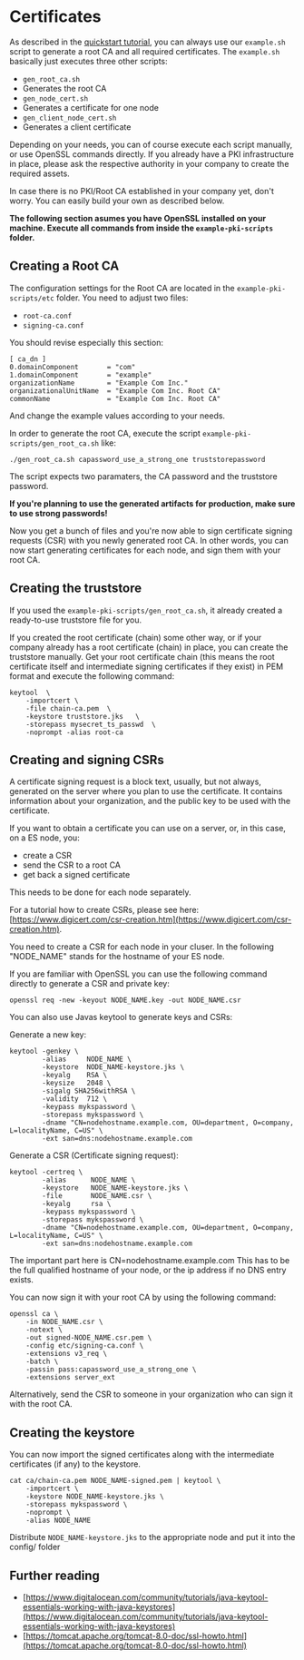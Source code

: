 <!---
Copryight 2016 floragunn UG (haftungsbeschränkt)
-->

# Certificates

As described in the [quickstart tutorial](quickstart.md), you can always use our `example.sh` script to generate a root CA and all required certificates. The `example.sh` basically just executes three other scripts:

* `gen_root_ca.sh`
 * Generates the root CA
* `gen_node_cert.sh`
 * Generates a certificate for one node
* `gen_client_node_cert.sh`
 * Generates a client certificate

Depending on your needs, you can of course execute each script manually, or use OpenSSL commands directly. If you already have a PKI infrastructure in place, please ask the respective authority in your company to create the required assets.

In case there is no PKI/Root CA established in your company yet, don't worry. You can easily build your own as described below.
 
**The following section asumes you have OpenSSL installed on your machine. Execute all commands from inside the `example-pki-scripts` folder.**

## Creating a Root CA

The configuration settings for the Root CA are located in the `example-pki-scripts/etc` folder. You need to adjust two files:

* `root-ca.conf`
* `signing-ca.conf`

You should revise especially this section: 

```
[ ca_dn ]
0.domainComponent       = "com"
1.domainComponent       = "example"
organizationName        = "Example Com Inc."
organizationalUnitName  = "Example Com Inc. Root CA"
commonName              = "Example Com Inc. Root CA"
```

And change the example values according to your needs.

In order to generate the root CA, execute the script `example-pki-scripts/gen_root_ca.sh` like:

```
./gen_root_ca.sh capassword_use_a_strong_one truststorepassword
```

The script expects two paramaters, the CA password and the truststore password. 

**If you're planning to use the generated artifacts for production, make sure to use strong passwords!**

Now you get a bunch of files and you're now able to sign certificate signing requests (CSR) with you newly generated root CA. In other words, you can now start generating certificates for each node, and sign them with your root CA. 

## Creating the truststore

If you used the `example-pki-scripts/gen_root_ca.sh`, it already created a ready-to-use truststore file for you. 

If you created the root certificate (chain) some other way, or if your company already has a root certificate (chain) in place, you can create the truststore manually. Get your root certificate chain (this means the root certificate itself and intermediate signing certificates if they exist) in PEM format and execute the following command:

```
keytool  \
    -importcert \
    -file chain-ca.pem  \
    -keystore truststore.jks   \
    -storepass mysecret_ts_passwd  \
    -noprompt -alias root-ca
```

## Creating and signing CSRs

A certificate signing request is a block text, usually, but not always, generated on the server where you plan to use the certificate. It contains information about your organization, and the public key to be used with the certificate. 

If you want to obtain a certificate you can use on a server, or, in this case, on a ES node, you:

* create a CSR
* send the CSR to a root CA
* get back a signed certificate

This needs to be done for each node separately.

For a tutorial how to create CSRs, please see here: [https://www.digicert.com/csr-creation.htm](https://www.digicert.com/csr-creation.htm). 

You need to create a CSR for each node in your cluser. In the following "NODE_NAME" stands for the hostname of your ES node.
 
If you are familiar with OpenSSL you can use the following command directly to generate a CSR and private key:

```
openssl req -new -keyout NODE_NAME.key -out NODE_NAME.csr
```
You can also use Javas keytool to generate keys and CSRs:

Generate a new key:

```
keytool -genkey \
        -alias     NODE_NAME \
        -keystore  NODE_NAME-keystore.jks \
        -keyalg    RSA \
        -keysize   2048 \
        -sigalg SHA256withRSA \
        -validity  712 \
        -keypass mykspassword \
        -storepass mykspassword \
        -dname "CN=nodehostname.example.com, OU=department, O=company, L=localityName, C=US" \
        -ext san=dns:nodehostname.example.com 
```

Generate a CSR (Certificate signing request):
```
keytool -certreq \
        -alias      NODE_NAME \
        -keystore   NODE_NAME-keystore.jks \
        -file       NODE_NAME.csr \
        -keyalg     rsa \
        -keypass mykspassword \
        -storepass mykspassword \
        -dname "CN=nodehostname.example.com, OU=department, O=company, L=localityName, C=US" \
        -ext san=dns:nodehostname.example.com 
```
The important part here is CN=nodehostname.example.com This has to be the full qualified hostname of your node, or the ip address if no DNS entry exists.

You can now sign it with your root CA by using the following command:

```
openssl ca \
    -in NODE_NAME.csr \
    -notext \
    -out signed-NODE_NAME.csr.pem \
    -config etc/signing-ca.conf \
    -extensions v3_req \
    -batch \
	-passin pass:capassword_use_a_strong_one \
	-extensions server_ext 
```

Alternatively, send the CSR to someone in your organization who can sign it with the root CA.

## Creating the keystore

You can now import the signed certificates along with the intermediate certificates (if any) to the keystore. 

```
cat ca/chain-ca.pem NODE_NAME-signed.pem | keytool \
    -importcert \
    -keystore NODE_NAME-keystore.jks \
    -storepass mykspassword \
    -noprompt \
    -alias NODE_NAME
```

Distribute `NODE_NAME-keystore.jks` to the appropriate node and put it into the config/ folder

## Further reading

* [https://www.digitalocean.com/community/tutorials/java-keytool-essentials-working-with-java-keystores](https://www.digitalocean.com/community/tutorials/java-keytool-essentials-working-with-java-keystores)
* [https://tomcat.apache.org/tomcat-8.0-doc/ssl-howto.html](https://tomcat.apache.org/tomcat-8.0-doc/ssl-howto.html)